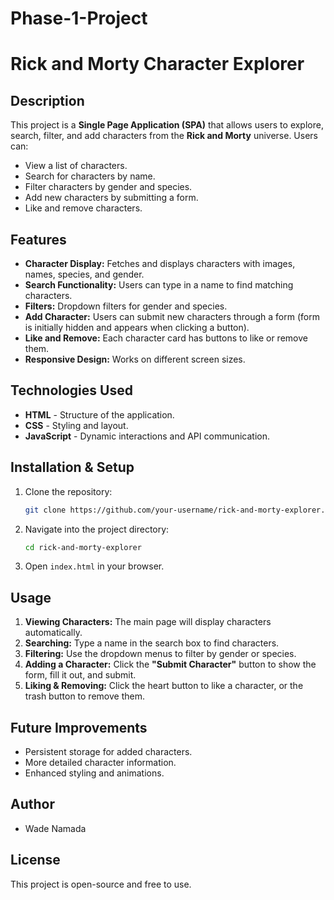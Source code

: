 # Phase-1-Project

# Rick and Morty Character Explorer

## Description
This project is a **Single Page Application (SPA)** that allows users to explore, search, filter, and add characters from the **Rick and Morty** universe. Users can:
- View a list of characters.
- Search for characters by name.
- Filter characters by gender and species.
- Add new characters by submitting a form.
- Like and remove characters.

## Features
- **Character Display:** Fetches and displays characters with images, names, species, and gender.
- **Search Functionality:** Users can type in a name to find matching characters.
- **Filters:** Dropdown filters for gender and species.
- **Add Character:** Users can submit new characters through a form (form is initially hidden and appears when clicking a button).
- **Like and Remove:** Each character card has buttons to like or remove them.
- **Responsive Design:** Works on different screen sizes.

## Technologies Used
- **HTML** - Structure of the application.
- **CSS** - Styling and layout.
- **JavaScript** - Dynamic interactions and API communication.

## Installation & Setup
1. Clone the repository:
   ```sh
   git clone https://github.com/your-username/rick-and-morty-explorer.git
   ```
2. Navigate into the project directory:
   ```sh
   cd rick-and-morty-explorer
   ```
3. Open `index.html` in your browser.

## Usage
1. **Viewing Characters:** The main page will display characters automatically.
2. **Searching:** Type a name in the search box to find characters.
3. **Filtering:** Use the dropdown menus to filter by gender or species.
4. **Adding a Character:** Click the **"Submit Character"** button to show the form, fill it out, and submit.
5. **Liking & Removing:** Click the heart button to like a character, or the trash button to remove them.

## Future Improvements
- Persistent storage for added characters.
- More detailed character information.
- Enhanced styling and animations.

## Author
- Wade Namada

## License
This project is open-source and free to use.



